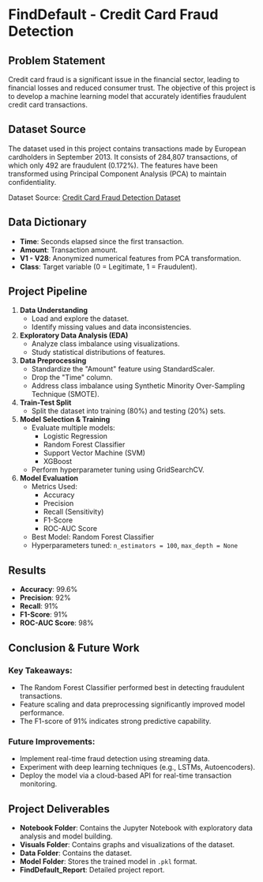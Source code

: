 # FindDefault - Credit Card Fraud Detection

## Problem Statement
Credit card fraud is a significant issue in the financial sector, leading to financial losses and reduced consumer trust. The objective of this project is to develop a machine learning model that accurately identifies fraudulent credit card transactions.

## Dataset Source
The dataset used in this project contains transactions made by European cardholders in September 2013. It consists of 284,807 transactions, of which only 492 are fraudulent (0.172%). The features have been transformed using Principal Component Analysis (PCA) to maintain confidentiality.

Dataset Source: [Credit Card Fraud Detection Dataset](https://kh3-ls-storage.s3.us-east-1.amazonaws.com/DS%20Project%20Guide%20Data%20Set/creditcard.csv)

## Data Dictionary
- **Time**: Seconds elapsed since the first transaction.
- **Amount**: Transaction amount.
- **V1 - V28**: Anonymized numerical features from PCA transformation.
- **Class**: Target variable (0 = Legitimate, 1 = Fraudulent).

## Project Pipeline
1. **Data Understanding**
   - Load and explore the dataset.
   - Identify missing values and data inconsistencies.
2. **Exploratory Data Analysis (EDA)**
   - Analyze class imbalance using visualizations.
   - Study statistical distributions of features.
3. **Data Preprocessing**
   - Standardize the "Amount" feature using StandardScaler.
   - Drop the "Time" column.
   - Address class imbalance using Synthetic Minority Over-Sampling Technique (SMOTE).
4. **Train-Test Split**
   - Split the dataset into training (80%) and testing (20%) sets.
5. **Model Selection & Training**
   - Evaluate multiple models:
     - Logistic Regression
     - Random Forest Classifier
     - Support Vector Machine (SVM)
     - XGBoost
   - Perform hyperparameter tuning using GridSearchCV.
6. **Model Evaluation**
   - Metrics Used:
     - Accuracy
     - Precision
     - Recall (Sensitivity)
     - F1-Score
     - ROC-AUC Score
   - Best Model: Random Forest Classifier
   - Hyperparameters tuned: `n_estimators = 100`, `max_depth = None`

## Results
- **Accuracy**: 99.6%
- **Precision**: 92%
- **Recall**: 91%
- **F1-Score**: 91%
- **ROC-AUC Score**: 98%

## Conclusion & Future Work
### Key Takeaways:
- The Random Forest Classifier performed best in detecting fraudulent transactions.
- Feature scaling and data preprocessing significantly improved model performance.
- The F1-score of 91% indicates strong predictive capability.

### Future Improvements:
- Implement real-time fraud detection using streaming data.
- Experiment with deep learning techniques (e.g., LSTMs, Autoencoders).
- Deploy the model via a cloud-based API for real-time transaction monitoring.

## Project Deliverables
- **Notebook Folder**: Contains the Jupyter Notebook with exploratory data analysis and model building.
- **Visuals Folder**: Contains graphs and visualizations of the dataset.
- **Data Folder**: Contains the dataset.
- **Model Folder**: Stores the trained model in `.pkl` format.
- **FindDefault_Report**: Detailed project report.


